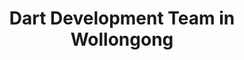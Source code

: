 ---
title: Dart Development Team in Wollongong
permalink: /landings/locations/wollongong/developer/dart
technology: Dart
location: Wollongong
---